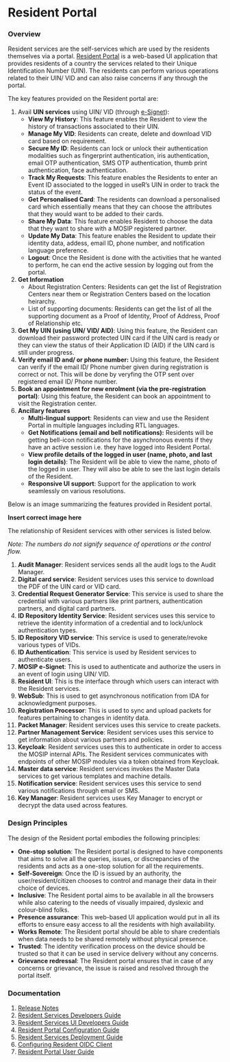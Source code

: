 # Resident Portal

### Overview

Resident services are the self-services which are used by the residents themselves via a portal. [Resident Portal](https://docs.mosip.io/1.2.0/modules/resident-services/resident-portal-user-guide) is a web-based UI application that provides residents of a country the services related to their Unique Identification Number (UIN). The residents can perform various operations related to their UIN/ VID and can also raise concerns if any through the portal.

The key features provided on the Resident portal are:

1. Avail **UIN services** using UIN/ VID (through [e-Signet](https://docs.esignet.io/)):
   * **View My History**: This feature enables the Resident to view the history of transactions associated to their UIN.
   * **Manage My VID**: Residents can create, delete and download VID card based on requirement.
   * **Secure My ID**: Residents can lock or unlock their authentication modalities such as fingerprint authentication, iris authentication, email OTP authentication, SMS OTP authentication, thumb print authentication, face authentication.
   * **Track My Requests**: This feature enables the Residents to enter an Event ID associated to the logged in useR’s UIN in order to track the status of the event.
   * **Get Personalised Card**: The residents can download a personalised card which essentially means that they can choose the attributes that they would want to be added to their cards.
   * **Share My Data**: This feature enables Resident to choose the data that they want to share with a MOSIP registered partner.
   * **Update My Data**: This feature enables the Resident to update their identity data, addess, email ID, phone number, and notification language preference.
   * **Logout**: Once the Resident is done with the activities that he wanted to perform, he can end the active session by logging out from the portal.
2. **Get Information**
   * About Registration Centers: Residents can get the list of Registration Centers near them or Registration Centers based on the location heirarchy.
   * List of supporting documents: Residents can get the list of all the supporting document as a Proof of Identity, Proof of Address, Proof of Relationship etc.
3. **Get My UIN (using UIN/ VID/ AID)**: Using this feature, the Resident can download their password protected UIN card if the UIN card is ready or they can view the status of their Application ID (AID) if the UIN card is still under progress.
4. **Verify email ID and/ or phone number:** Using this feature, the Resident can verify if the email ID/ Phone number given during registration is correct or not. This will be done by veryfing the OTP sent over registered email ID/ Phone number.
5. **Book an appointment for new enrolment (via the pre-registration portal)**: Using this feature, the Resident can book an appointment to visit the Registration center.
6. **Ancillary features**
   * **Multi-lingual support**: Residents can view and use the Resident Portal in multiple languages including RTL languages.
   * **Get Notifications (email and bell notifications):** Residents will be getting bell-icon notifications for the asynchronous events if they have an active session i.e. they have logged into Resident Portal.
   * **View profile details of the logged in user (name, photo, and last login details)**: The Resident will be able to view the name, photo of the logged in user. They will also be able to see the last login details of the Resident.
   * **Responsive UI support**: Support for the application to work seamlessly on various resolutions.

Below is an image summarizing the features provided in Resident portal.

**Insert correct image here**

The relationship of Resident services with other services is listed below.

_Note: The numbers do not signify sequence of operations or the control flow._

1. **Audit Manager**: Resident services sends all the audit logs to the Audit Manager.
2. **Digital card service**: Resident services uses this service to download the PDF of the UIN card or VID card.
3. **Credential Request Generator Service**: This service is used to share the credential with various partners like print partners, authentication partners, and digital card partners.
4. **ID Repository Identity Service**: Resident services uses this service to retrieve the identity information of a credential and to lock/unlock authentication types.
5. **ID Repository VID service**: This service is used to generate/revoke various types of VIDs.
6. **ID Authentication**: This service is used by Resident services to authenticate users.
7. **MOSIP e-Signet**: This is used to authenticate and authorize the users in an event of login using UIN/ VID.
8. **Resident UI**: This is the interface through which users can interact with the Resident services.
9. **WebSub**: This is used to get asynchronous notification from IDA for acknowledgment purposes.
10. **Registration Processor**: This is used to sync and upload packets for features pertaining to changes in identity data.
11. **Packet Manager**: Resident services uses this service to create packets.
12. **Partner Management Service**: Resident services uses this service to get information about various partners and policies.
13. **Keycloak**: Resident services uses this to authenticate in order to access the MOSIP internal APIs. The Resident services communicates with endpoints of other MOSIP modules via a token obtained from Keycloak.
14. **Master data service**: Resident services invokes the Master Data services to get various templates and machine details.
15. **Notification service**: Resident services uses this service to send various notifications through email or SMS.
16. **Key Manager**: Resident services uses Key Manager to encrypt or decrypt the data used across features.

### Design Principles

The design of the Resident portal embodies the following principles:

* **One-stop solution**: The Resident portal is designed to have components that aims to solve all the queries, issues, or discrepancies of the residents and acts as a one-stop solution for all the requirements.
* **Self-Sovereign**: Once the ID is issued by an authority, the user/resident/citizen chooses to control and manage their data in their choice of devices.
* **Inclusive**: The Resident portal aims to be available in all the browsers while also catering to the needs of visually impaired, dyslexic and colour-blind folks.
* **Presence assurance**: This web-based UI application would put in all its efforts to ensure easy access to all the residents with high availability.
* **Works Remote**: The Resident portal should be able to share credentials when data needs to be shared remotely without physical presence.
* **Trusted**: The identity verification process on the device should be trusted so that it can be used in service delivery without any concerns.
* **Grievance redressal**: The Resident portal ensures that in case of any concerns or grievance, the issue is raised and resolved through the portal itself.

### Documentation

1. [Release Notes](https://docs.mosip.io/1.2.0/releases/release-notes-resident-portal-dp1)
2. [Resident Services Developers Guide](https://docs.mosip.io/1.2.0/modules/resident-services/resident-services-developer-guide)
3. [Resident Services UI Developers Guide](https://docs.mosip.io/1.2.0/modules/resident-services/resident-services-ui-developer-guide)
4. [Resident Portal Configuration Guide](https://docs.mosip.io/1.2.0/modules/resident-services/resident-portal-configuration-guide)
5. [Resident Services Deployment Guide](https://docs.mosip.io/1.2.0/modules/resident-services/resident-services-deployment-guide)
6. [Configuring Resident OIDC Client](https://docs.mosip.io/1.2.0/modules/resident-services/resident-services-configure-resident-oidc-client)
7. [Resident Portal User Guide](https://docs.mosip.io/1.2.0/modules/resident-services/resident-portal-user-guide)
